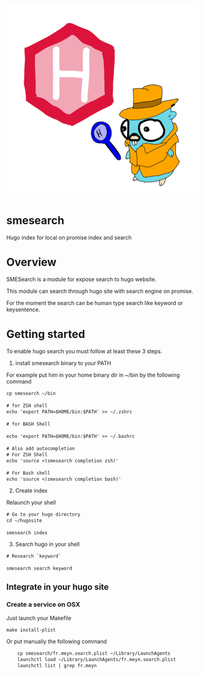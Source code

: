 ![Smesearch](_images/logo.jpg)
# smesearch
Hugo index for local on promise index and search


# Overview

SMESearch is a module for expose search to hugo website.

This module can search through hugo site with search engine on promise.

For the moment the search can be human type search like keyword or keysentence.

# Getting started

To enable hugo search you must follow at least these 3 steps.

1. install smesearch binary to your PATH

For example put him in your home binary dir in ~/bin by the following command

```shell
cp smesearch ~/bin

# for ZSH shell
echo 'export PATH=$HOME/bin:$PATH' >> ~/.zshrc

# for BASH Shell

echo 'export PATH=$HOME/bin:$PATH' >> ~/.bashrc

# Also add autocompletion
# For ZSH Shell
echo 'source <(smesearch completion zsh)'

# For Bash shell
echo 'source <(smesearch completion bash)'
```

2. Create index

Relaunch your shell

```shell
# Go to your hugo directory
cd ~/hugosite

smesearch index 
```

3. Search hugo in your shell

```shell
# Research `keyword`

smesearch search keyword
```

## Integrate in your hugo site

### Create a service on OSX

Just launch your Makefile

```shell
make install-plist
```

Or put manually the following command

```shell
	cp smesearch/fr.meyn.search.plist ~/Library/LaunchAgents
	launchctl load ~/Library/LaunchAgents/fr.meyn.search.plist
	launchctl list | grep fr.meyn
```